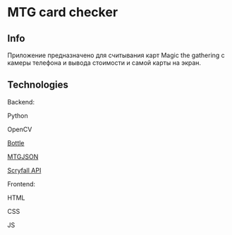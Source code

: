 # MTG card checker
## Info
Приложение предназначено для считывания карт Magic the gathering с камеры телефона и вывода стоимости и самой карты на экран.

## Technologies

Backend:

Python

OpenCV

[Bottle](http://bottlepy.org/)

[MTGJSON](https://mtgjson.com/)

[Scryfall API](https://scryfall.com/docs/api)

Frontend:

HTML

CSS

JS
